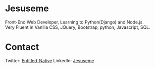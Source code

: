 # Jesuseme 

Front-End Web Developer, Learning to Python(Django) and Node.js.         
Very Fluent in Vanilla CSS, JQuery, Bootstrap, python, Javascript, SQL.  


# Contact
Twitter: [Entitled-Native](https://twitter.com/Entitled_Native)
LinkedIn: [Jesuseme](https://www.linkedin.com/in/jesuseme-oyakhilome-2b8653135) 
